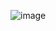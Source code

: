 ![image](https://github.com/shiep18/EIS2020/tree/master/students/Xionghuilan/homework0511/test.png)
